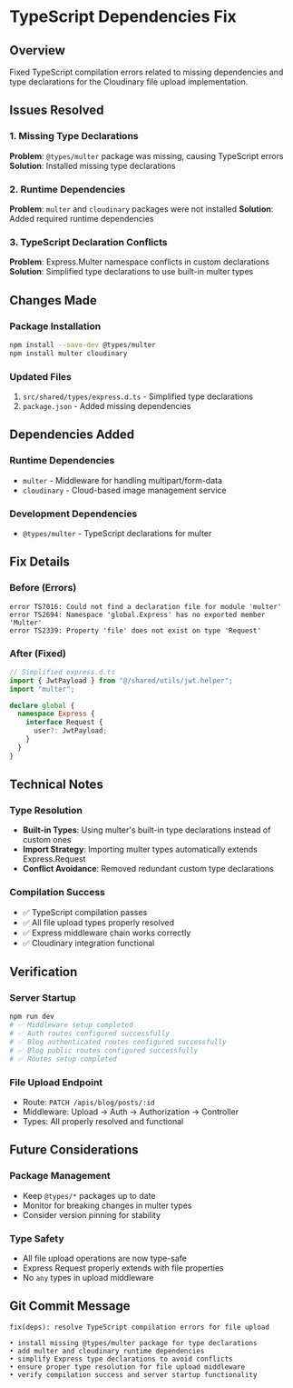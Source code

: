 # TypeScript Dependencies Fix

## Overview

Fixed TypeScript compilation errors related to missing dependencies and type declarations for the Cloudinary file upload implementation.

## Issues Resolved

### 1. Missing Type Declarations

**Problem**: `@types/multer` package was missing, causing TypeScript errors
**Solution**: Installed missing type declarations

### 2. Runtime Dependencies

**Problem**: `multer` and `cloudinary` packages were not installed
**Solution**: Added required runtime dependencies

### 3. TypeScript Declaration Conflicts

**Problem**: Express.Multer namespace conflicts in custom declarations
**Solution**: Simplified type declarations to use built-in multer types

## Changes Made

### Package Installation

```bash
npm install --save-dev @types/multer
npm install multer cloudinary
```

### Updated Files

1. `src/shared/types/express.d.ts` - Simplified type declarations
2. `package.json` - Added missing dependencies

## Dependencies Added

### Runtime Dependencies

- `multer` - Middleware for handling multipart/form-data
- `cloudinary` - Cloud-based image management service

### Development Dependencies

- `@types/multer` - TypeScript declarations for multer

## Fix Details

### Before (Errors)

```
error TS7016: Could not find a declaration file for module 'multer'
error TS2694: Namespace 'global.Express' has no exported member 'Multer'
error TS2339: Property 'file' does not exist on type 'Request'
```

### After (Fixed)

```typescript
// Simplified express.d.ts
import { JwtPayload } from "@/shared/utils/jwt.helper";
import "multer";

declare global {
  namespace Express {
    interface Request {
      user?: JwtPayload;
    }
  }
}
```

## Technical Notes

### Type Resolution

- **Built-in Types**: Using multer's built-in type declarations instead of custom ones
- **Import Strategy**: Importing multer types automatically extends Express.Request
- **Conflict Avoidance**: Removed redundant custom type declarations

### Compilation Success

- ✅ TypeScript compilation passes
- ✅ All file upload types properly resolved
- ✅ Express middleware chain works correctly
- ✅ Cloudinary integration functional

## Verification

### Server Startup

```bash
npm run dev
# ✅ Middleware setup completed
# ✅ Auth routes configured successfully
# ✅ Blog authenticated routes configured successfully
# ✅ Blog public routes configured successfully
# ✅ Routes setup completed
```

### File Upload Endpoint

- Route: `PATCH /apis/blog/posts/:id`
- Middleware: Upload → Auth → Authorization → Controller
- Types: All properly resolved and functional

## Future Considerations

### Package Management

- Keep `@types/*` packages up to date
- Monitor for breaking changes in multer types
- Consider version pinning for stability

### Type Safety

- All file upload operations are now type-safe
- Express Request properly extends with file properties
- No `any` types in upload middleware

## Git Commit Message

```
fix(deps): resolve TypeScript compilation errors for file upload

• install missing @types/multer package for type declarations
• add multer and cloudinary runtime dependencies
• simplify Express type declarations to avoid conflicts
• ensure proper type resolution for file upload middleware
• verify compilation success and server startup functionality
```
